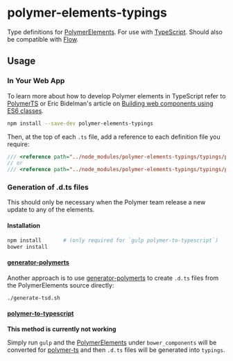# polymer-elements-typings

Type definitions for [PolymerElements](https://github.com/PolymerElements).  For use with [TypeScript](http://www.typescriptlang.org/).  Should also be compatible with [Flow](http://flowtype.org/docs/third-party.html).

## Usage

### In Your Web App

To learn more about how to develop Polymer elements in TypeScript refer to [PolymerTS](https://github.com/nippur72/PolymerTS) or Eric Bidelman's article on [Building web components using ES6 classes](https://www.polymer-project.org/1.0/articles/es6.html).

```bash
npm install --save-dev polymer-elements-typings
```

Then, at the top of each `.ts` file, add a reference to each definition file you require:

```javascript
/// <reference path="../node_modules/polymer-elements-typings/typings/paper-elements/paper-input.d.ts"/>
// or
/// <reference path="../node_modules/polymer-elements-typings/typings/paper-elements/PaperInputBehavior.d.ts"/>
```

### Generation of .d.ts files

This should only be necessary when the Polymer team release a new update to any of the elements.

#### Installation

```bash
npm install       # (only required for `gulp polymer-to-typescript`)
bower install
```

#### [generator-polymerts](https://github.com/bsorrentino/generator-polymerts)

Another approach is to use [generator-polymerts](https://github.com/bsorrentino/generator-polymerts) to create `.d.ts` files from the PolymerElements source directly:

```bash
./generate-tsd.sh
```

#### [polymer-to-typescript](https://github.com/nalbion/babel-plugin-polymer-to-typescript)

<b>This method is currently not working</b>

Simply run `gulp` and the [PolymerElements](https://github.com/PolymerElements) under `bower_components` will be converted for [polymer-ts](https://github.com/nippur72/PolymerTS) and then `.d.ts` files will be generated into `typings`.
